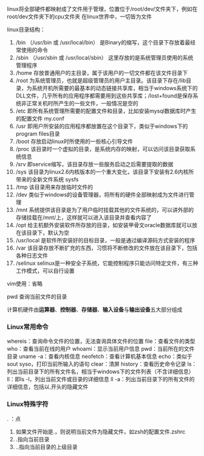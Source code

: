 linux将全部硬件都映射成了文件用于管理，位置位于/root/dev/文件夹下，例如在root/dev文件夹下的cpu文件夹
在linux世界中，一切皆为文件

linux目录结构：
1. /bin （/usr/bin 或 /usr/local/bin） 是Binary的缩写，这个目录下存放着最经常使用的命令
2. /sbin （/usr/sbin 或 /usr/local/sbin） 这里存放的是系统管理员使用的系统管理程序
3. /home  存放普通用户的主目录，属于该用户的一切文件都在该文件目录下
4. /root 为系统管理员，也就是超级管理员的用户主目录。该目录下存在/lib目录，为系统开机所需要的最基本的动态链接共享库，相当于windows系统下的DLL文件，几乎所有的应用程序都需要用到这些共享库；/lost+found是保存系统非正常关机时所产生的一些文件，一般情况是空的
5. /etc 即所有系统管理所需要的配置文件和目录，比如安装mysql数据库时产生的配置文件 my.conf
6. /usr 即用户所安装的应用程序都放置在这个目录下，类似于windows下的program files目录
7. /boot 存放启动linux时所使用的一些核心引导文件
8. /proc 该目录时一个虚拟的目录，是系统内存的映射，可以访问该目录获取系统信息
9. /srv 即service缩写，该目录存放一些服务启动之后需要提取的数据
10. /sys 该目录为linux2.6内核版本的一个重大变化，该目录下安装有2.6内核所带来的全新文件系统 sysfs
11. /tmp 该目录用来存放临时文件的
12. /dev 类似于windows的设备管理器，将所有的硬件全部映射成为文件进行管理
13. /mnt 系统提供该目录是为了用户临时挂载其他的文件系统的，可以讲外部的存储挂载在/mnt/上，这样就可以进入该目录并查看内容了
14. /opt  给主机额外安装软件所存放的目录，如安装甲骨文oracle数据库就可以放在该目录下，默认为空
15. /usr/local 是软件所安装好的目标目录，一般是通过编译源码方式安装的程序 
16. /var 该目录存放不断扩充的东西，习惯将不断修改的文件放在该目录下，包括各种日志文件
17. /selinux selinux是一种安全子系统，它能控制程序只能访问特定文件，有三种工作模式，可以自行设置


vim使用：省略



pwd
查询当前文件的目录





计算机硬件由**运算器**、**控制器**、**存储器**、**输入设备**与**输出设备**五大部分组成


### Linux常用命令
whereis：查询命令文件的位置，无法查询具体文件的位置
file：查看文件的类型
who：查看当前在线的用户
whoami：显示当前用户信息
pwd：当前所在的文件目录
uname -a：查看内核信息
neofetch：查看计算机基本信息
echo：类似于sout syso，打印当前所输入的语句
clear：清屏
history：查看历史命令记录
ls：列出当前目录下的所有文件名，相当于windows下的文件列表（不含详细信息）
ll：即ls -l，列出当前文件或目录的详细信息
	ll -a：列出当前目录下的所有文件的详细信息，包括以.开头的隐藏文件

### Linux特殊字符
. ：点
1. 如果文件开始是.，则说明当前文件为隐藏文件，如zsh的配置文件.zshrc
2. .指向当前目录
3. ..指向当前目录的上级目录

















